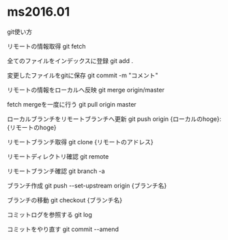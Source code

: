 # ms2016.01
git使い方

リモートの情報取得
git fetch

全てのファイルをインデックスに登録
git add .

変更したファイルをgitに保存
git commit -m "コメント"

リモートの情報をローカルへ反映
git merge origin/master

fetch mergeを一度に行う
git pull origin master

ローカルブランチをリモートブランチへ更新
git push origin {ローカルのhoge}:{リモートのhoge}

リモートブランチ取得
git clone {リモートのアドレス}

リモートディレクトリ確認
git remote

リモートブランチ確認
git branch -a

ブランチ作成
git push --set-upstream origin {ブランチ名}

ブランチの移動
git checkout {ブランチ名}

コミットログを参照する
git log

コミットをやり直す
git commit --amend